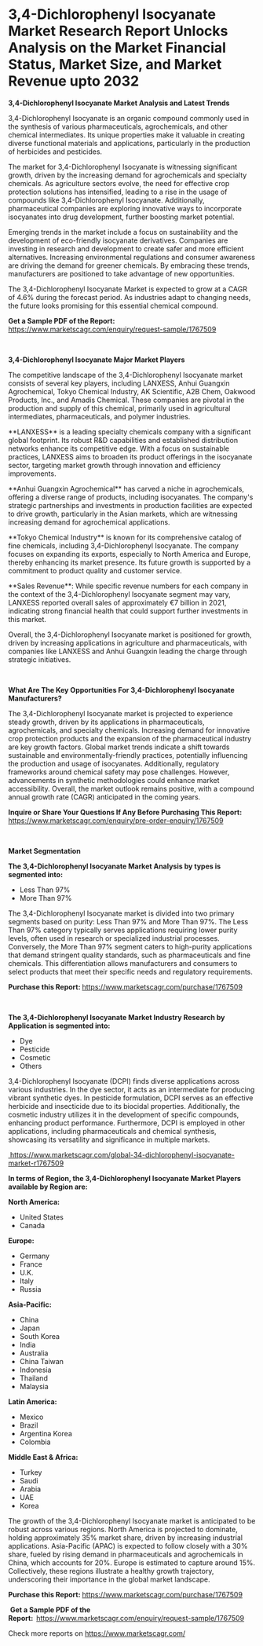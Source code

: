 <p><h1>3,4-Dichlorophenyl Isocyanate Market Research Report Unlocks Analysis on the Market Financial Status, Market Size, and Market Revenue upto 2032</h1></p><p><strong>3,4-Dichlorophenyl Isocyanate Market Analysis and Latest Trends</strong></p>
<p><p>3,4-Dichlorophenyl Isocyanate is an organic compound commonly used in the synthesis of various pharmaceuticals, agrochemicals, and other chemical intermediates. Its unique properties make it valuable in creating diverse functional materials and applications, particularly in the production of herbicides and pesticides.</p><p>The market for 3,4-Dichlorophenyl Isocyanate is witnessing significant growth, driven by the increasing demand for agrochemicals and specialty chemicals. As agriculture sectors evolve, the need for effective crop protection solutions has intensified, leading to a rise in the usage of compounds like 3,4-Dichlorophenyl Isocyanate. Additionally, pharmaceutical companies are exploring innovative ways to incorporate isocyanates into drug development, further boosting market potential.</p><p>Emerging trends in the market include a focus on sustainability and the development of eco-friendly isocyanate derivatives. Companies are investing in research and development to create safer and more efficient alternatives. Increasing environmental regulations and consumer awareness are driving the demand for greener chemicals. By embracing these trends, manufacturers are positioned to take advantage of new opportunities.</p><p>The 3,4-Dichlorophenyl Isocyanate Market is expected to grow at a CAGR of 4.6% during the forecast period. As industries adapt to changing needs, the future looks promising for this essential chemical compound.</p></p>
<p><strong>Get a Sample PDF of the Report:&nbsp;</strong> <a href="https://www.marketscagr.com/enquiry/request-sample/1767509?utm_campaign=3368&utm_medium=2&utm_source=Github&utm_content=ia&utm_term=25032025&utm_id=34-dichlorophenyl-isocyanate">https://www.marketscagr.com/enquiry/request-sample/1767509</a></p>
<p>&nbsp;</p>
<p><strong>3,4-Dichlorophenyl Isocyanate Major Market Players</strong></p>
<p><p>The competitive landscape of the 3,4-Dichlorophenyl Isocyanate market consists of several key players, including LANXESS, Anhui Guangxin Agrochemical, Tokyo Chemical Industry, AK Scientific, A2B Chem, Oakwood Products, Inc., and Amadis Chemical. These companies are pivotal in the production and supply of this chemical, primarily used in agricultural intermediates, pharmaceuticals, and polymer industries.</p><p>**LANXESS** is a leading specialty chemicals company with a significant global footprint. Its robust R&D capabilities and established distribution networks enhance its competitive edge. With a focus on sustainable practices, LANXESS aims to broaden its product offerings in the isocyanate sector, targeting market growth through innovation and efficiency improvements.</p><p>**Anhui Guangxin Agrochemical** has carved a niche in agrochemicals, offering a diverse range of products, including isocyanates. The company's strategic partnerships and investments in production facilities are expected to drive growth, particularly in the Asian markets, which are witnessing increasing demand for agrochemical applications.</p><p>**Tokyo Chemical Industry** is known for its comprehensive catalog of fine chemicals, including 3,4-Dichlorophenyl Isocyanate. The company focuses on expanding its exports, especially to North America and Europe, thereby enhancing its market presence. Its future growth is supported by a commitment to product quality and customer service.</p><p>**Sales Revenue**: While specific revenue numbers for each company in the context of the 3,4-Dichlorophenyl Isocyanate segment may vary, LANXESS reported overall sales of approximately €7 billion in 2021, indicating strong financial health that could support further investments in this market.</p><p>Overall, the 3,4-Dichlorophenyl Isocyanate market is positioned for growth, driven by increasing applications in agriculture and pharmaceuticals, with companies like LANXESS and Anhui Guangxin leading the charge through strategic initiatives.</p></p>
<p>&nbsp;</p>
<p><strong>What Are The Key Opportunities For 3,4-Dichlorophenyl Isocyanate Manufacturers?</strong></p>
<p><p>The 3,4-Dichlorophenyl Isocyanate market is projected to experience steady growth, driven by its applications in pharmaceuticals, agrochemicals, and specialty chemicals. Increasing demand for innovative crop protection products and the expansion of the pharmaceutical industry are key growth factors. Global market trends indicate a shift towards sustainable and environmentally-friendly practices, potentially influencing the production and usage of isocyanates. Additionally, regulatory frameworks around chemical safety may pose challenges. However, advancements in synthetic methodologies could enhance market accessibility. Overall, the market outlook remains positive, with a compound annual growth rate (CAGR) anticipated in the coming years.</p></p>
<p><strong>Inquire or Share Your Questions If Any Before Purchasing This Report:</strong> <a href="https://www.marketscagr.com/enquiry/pre-order-enquiry/1767509?utm_campaign=3368&utm_medium=2&utm_source=Github&utm_content=ia&utm_term=25032025&utm_id=34-dichlorophenyl-isocyanate">https://www.marketscagr.com/enquiry/pre-order-enquiry/1767509</a></p>
<p>&nbsp;</p>
<p><strong>Market Segmentation</strong></p>
<p><strong>The 3,4-Dichlorophenyl Isocyanate Market Analysis by types is segmented into:</strong></p>
<p><ul><li>Less Than 97%</li><li>More Than 97%</li></ul></p>
<p><p>The 3,4-Dichlorophenyl Isocyanate market is divided into two primary segments based on purity: Less Than 97% and More Than 97%. The Less Than 97% category typically serves applications requiring lower purity levels, often used in research or specialized industrial processes. Conversely, the More Than 97% segment caters to high-purity applications that demand stringent quality standards, such as pharmaceuticals and fine chemicals. This differentiation allows manufacturers and consumers to select products that meet their specific needs and regulatory requirements.</p></p>
<p><strong>Purchase this Report:&nbsp;</strong><a href="https://www.marketscagr.com/purchase/1767509?utm_campaign=3368&utm_medium=2&utm_source=Github&utm_content=ia&utm_term=25032025&utm_id=34-dichlorophenyl-isocyanate">https://www.marketscagr.com/purchase/1767509</a></p>
<p>&nbsp;</p>
<p><strong>The 3,4-Dichlorophenyl Isocyanate Market Industry Research by Application is segmented into:</strong></p>
<p><ul><li>Dye</li><li>Pesticide</li><li>Cosmetic</li><li>Others</li></ul></p>
<p><p>3,4-Dichlorophenyl Isocyanate (DCPI) finds diverse applications across various industries. In the dye sector, it acts as an intermediate for producing vibrant synthetic dyes. In pesticide formulation, DCPI serves as an effective herbicide and insecticide due to its biocidal properties. Additionally, the cosmetic industry utilizes it in the development of specific compounds, enhancing product performance. Furthermore, DCPI is employed in other applications, including pharmaceuticals and chemical synthesis, showcasing its versatility and significance in multiple markets.</p></p>
<p><a href="https://www.marketscagr.com/global-34-dichlorophenyl-isocyanate-market-r1767509?utm_campaign=3368&utm_medium=2&utm_source=Github&utm_content=ia&utm_term=25032025&utm_id=34-dichlorophenyl-isocyanate">&nbsp;https://www.marketscagr.com/global-34-dichlorophenyl-isocyanate-market-r1767509</a></p>
<p><strong>In terms of Region, the 3,4-Dichlorophenyl Isocyanate Market Players available by Region are:</strong></p>
<p>
    <p> <strong> North America: </strong>
        <ul>
            <li>United States</li>
            <li>Canada</li>
        </ul>
        </p> 
    <p> <strong> Europe: </strong>
        <ul>
            <li>Germany</li>
            <li>France</li>
            <li>U.K.</li>
            <li>Italy</li>
            <li>Russia</li>
        </ul>
        </p> 
    <p> <strong> Asia-Pacific: </strong>
        <ul>
            <li>China</li>
            <li>Japan</li>
            <li>South Korea</li>
            <li>India</li>
            <li>Australia</li>
            <li>China Taiwan</li>
            <li>Indonesia</li>
            <li>Thailand</li>
            <li>Malaysia</li>
        </ul>
        </p> 
    <p> <strong> Latin America: </strong>
        <ul>
            <li>Mexico</li>
            <li>Brazil</li>
            <li>Argentina Korea</li>
            <li>Colombia</li>
        </ul>
        </p> 
    <p> <strong> Middle East & Africa: </strong>
        <ul>
            <li>Turkey</li>
            <li>Saudi</li>
            <li>Arabia</li>
            <li>UAE</li>
            <li>Korea</li>
        </ul>
    </p>
    </p>
<p><p>The growth of the 3,4-Dichlorophenyl Isocyanate market is anticipated to be robust across various regions. North America is projected to dominate, holding approximately 35% market share, driven by increasing industrial applications. Asia-Pacific (APAC) is expected to follow closely with a 30% share, fueled by rising demand in pharmaceuticals and agrochemicals in China, which accounts for 20%. Europe is estimated to capture around 15%. Collectively, these regions illustrate a healthy growth trajectory, underscoring their importance in the global market landscape.</p></p>
<p><strong>Purchase this Report: </strong><a href="https://www.marketscagr.com/purchase/1767509?utm_campaign=3368&utm_medium=2&utm_source=Github&utm_content=ia&utm_term=25032025&utm_id=34-dichlorophenyl-isocyanate">https://www.marketscagr.com/purchase/1767509</a></p>
<p>&nbsp;<strong>Get a Sample PDF of the Report:&nbsp;&nbsp;</strong><a href="https://www.marketscagr.com/enquiry/request-sample/1767509?utm_campaign=3368&utm_medium=2&utm_source=Github&utm_content=ia&utm_term=25032025&utm_id=34-dichlorophenyl-isocyanate">https://www.marketscagr.com/enquiry/request-sample/1767509</a></p>
<p><strong></strong></p>
<p>Check more reports on <a href="https://www.marketscagr.com/?utm_campaign=3368&utm_medium=2&utm_source=Github&utm_content=ia&utm_term=25032025&utm_id=34-dichlorophenyl-isocyanate">https://www.marketscagr.com/</a></p>